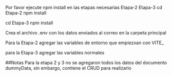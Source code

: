 Por favor ejecute npm install en las etapas necesarias Etapa-2 Etapa-3
cd Etapa-2
npm install

cd Etapa-3
npm install

Crea el archivo .env con los datos enviados al correo en la carpeta principal

Para la Etapa-2 agregar las variables de entorno que empiezxan con VITE_

para la Etapa-3 agregar las variables normales

##Notas
Para la etapa 2 y 3 no se agregaron todos los datos del documento dummyData, sin embargo, contiene el CRUD para realizarlo
